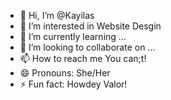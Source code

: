 - 👋 Hi, I’m @Kayilas
- 👀 I’m interested in Website Desgin
- 🌱 I’m currently learning ...
- 💞️ I’m looking to collaborate on ...
- 📫 How to reach me You can;t!
- 😄 Pronouns: She/Her
- ⚡ Fun fact: Howdey Valor!

<!---
Kayilas/Kayilas is a ✨ special ✨ repository because its `README.md` (this file) appears on your GitHub profile.
You can click the Preview link to take a look at your changes.
--->
